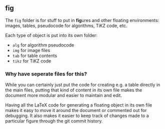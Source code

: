 ## fig

The `fig` folder is for stuff to put in **fig**ures and other floating environments:
images, tables, pseudocode for algorithms, TiKZ code, etc.

Each type of object is put into its own folder:

  - `alg` for algorithm pseudocode
  - `img` for image files
  - `tab` for table contents
  - `tikz` for TiKZ code


### Why have seperate files for this?

While you can certainly just put the code for creating e.g. a table directly in the main files, putting that kind of content in its own file makes the document more modular and easier to maintain and edit.

Having all the LaTeX code for generating a floating object in its own file makes it easy to move it around the document or commented out for debugging.
It also makes it easier to keep track of changes made to a particular figure through the git commit history.
